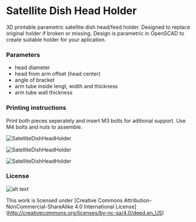 Satellite Dish Head Holder
=======================

3D printable parametric satellite dish head/feed holder. Designed to replace original holder if broken or missing. Design is parametric in OpenSCAD to create suitable holder for your aplication.


### Parameters
 * head diameter
 * head from arm offset (head center)
 * angle of bracket
 * arm tube inside lengt, width and thickness
 * arm tube wall thickness

### Printing instructions
Print both pieces seperately and insert M3 bolts for aditional support. Use M4 bolts and nuts to assemble.

 ![SatelliteDishHeadHolder](https://raw.github.com/IRNAS/SatelliteDishHeadHolder/master/photos/SatelliteDishHeadHolder1.jpg)

 ![SatelliteDishHeadHolder](https://raw.github.com/IRNAS/SatelliteDishHeadHolder/master/photos/SatelliteDishHeadHolder2.jpg)

 ![SatelliteDishHeadHolder](https://raw.github.com/IRNAS/SatelliteDishHeadHolder/master/photos/SatelliteDishHeadHolder3.jpg)

### License
![alt text](http://i.creativecommons.org/l/by-nc-sa/4.0/88x31.png "CC-NC-SA")

This work is licensed under [Creative Commons Attribution-NonCommercial-ShareAlike 4.0 International License] (http://creativecommons.org/licenses/by-nc-sa/4.0/deed.en_US)